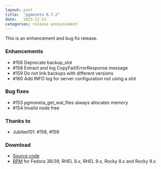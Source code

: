 ```yaml
---
layout: post
title:  "pgmoneta 0.7.2"
date:   2023-12-13
categories: release announcement
---
```


This is an enhancement and bug fix release.

### Enhancements

* #156 Deprecate backup_slot
* #158 Extract and log CopyFail/ErrorResponse message
* #159 Do not link backups with different versions
* #160 Add INFO log for server configuration not using a slot

### Bug fixes

* #153 pgmoneta_get_wal_files always allocates memory
* #154 Invalid node free

### Thanks to

* Jubilee101: #158, #159

### Download

* [Source code](https://github.com/pgmoneta/pgmoneta/releases/download/0.7.2/pgmoneta-0.7.2.tar.gz)
* [RPM](https://yum.postgresql.org) for Fedora 38/39, RHEL 8.x, RHEL 9.x, Rocky 8.x and Rocky 9.x

